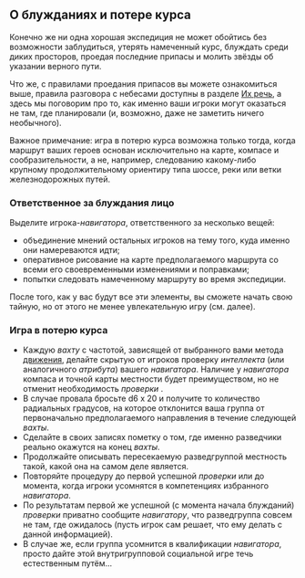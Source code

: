 ## О блужданиях и потере курса

Конечно же ни одна хорошая экспедиция не может обойтись без возможности заблудиться, утерять намеченный курс, блуждать среди диких просторов, проедая последние припасы и молить звёзды об указании верного пути.

Что же, с правилами проедания припасов вы можете ознакомиться выше, правила разговора с небесами доступны в разделе [Их речь](/awakened/awakened_speech), а здесь мы поговорим про то, как именно ваши игроки могут оказаться не там, где планировали (и, возможно, даже не заметить ничего необычного).

Важное примечание: игра в потерю курса возможна только тогда, когда маршрут ваших героев основан исключительно на карте, компасе и сообразительности, а не, например, следованию какому-либо крупному продолжительному ориентиру типа шоссе, реки или ветки железнодорожных путей.

### Ответственное за блуждания лицо

Выделите игрока-*навигатора*, ответственного за несколько вещей:
- объединение мнений остальных игроков на тему того, куда именно они намереваются идти;
- оперативное рисование на карте предполагаемого маршрута со всеми его своевременными изменениями и поправками;
- попытки следовать намеченному маршруту во время экспедиции.

После того, как у вас будут все эти элементы, вы сможете начать свою тайную, но от этого не менее увлекательную игру (см. далее).

### Игра в потерю курса

- Каждую *вахту* с частотой, зависящей от выбранного вами метода [движения](expeditions_motion.md), делайте скрытую от игроков проверку *интеллекта* (или аналогичного *атрибута*) вашего *навигатора*. Наличие у *навигатора* компаса и точной карты местности будет преимуществом, но не отменит необходимость *проверки* .
- В случае провала бросьте d6 x 20 и получите то количество радиальных градусов, на которое отклонится ваша группа от первоначально предполагаемого направления в течение следующей *вахты*.
- Сделайте в своих записях пометку о том, где именно разведчики реально окажутся на конец *вахты*.
- Продолжайте описывать пересекаемую разведгруппой местность такой, какой она на самом деле является.
- Повторяйте процедуру до первой успешной *проверки* или до момента, когда игроки усомнятся в компетенциях избранного *навигатора*.
- По результатам первой же успешной (с момента начала блужданий) *проверки* приватно сообщите *навигатору*, что разведгруппа совсем не там, где ожидалось (пусть игрок сам решает, что ему делать с данной информацией).
- В случае же, если группа усомнится в квалификации *навигатора*, просто дайте этой внутригрупповой социальной игре течь естественным путём...